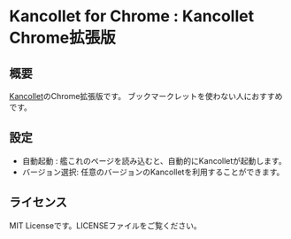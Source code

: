 Kancollet for Chrome : Kancollet Chrome拡張版
====

概要
---
[Kancollet](https://syusui-s.github.io/kancollet/)のChrome拡張版です。
ブックマークレットを使わない人におすすめです。

設定
---
* 自動起動 : 艦これのページを読み込むと、自動的にKancolletが起動します。
* バージョン選択: 任意のバージョンのKancolletを利用することができます。

ライセンス
---
MIT Licenseです。LICENSEファイルをご覧ください。
